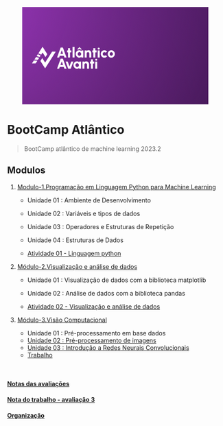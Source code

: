 <div align='center'>
    <img src="Imagens/Atlantico.png">
</div>

# BootCamp Atlântico

> BootCamp atlântico de machine learning 2023.2 

## Modulos

1. [Modulo-1.Programação em Linguagem Python para Machine Learning](/Modulo-1.Programação%20em%20Linguagem%20Python%20para%20Machine%20Learning/)
   
   * Unidade 01 : Ambiente de Desenvolvimento
   
   * Unidade 02 : Variáveis e tipos de dados
   
   * Unidade 03 : Operadores e Estruturas de Repetição
   
   * Unidade 04 : Estruturas de Dados

   * [Atividade 01 - Linguagem python](/Modulo-1.Programação%20em%20Linguagem%20Python%20para%20Machine%20Learning/Atividade/Atividade.ipynb)
2. [Módulo-2.Visualização e análise de dados](/Modulo-2.Visualização%20e%20análise%20de%20dados/)
   
   * Unidade 01 : Visualização de dados com a biblioteca matplotlib

   * Unidade 02 : Análise de dados com a biblioteca pandas

   * [Atividade 02 - Visualização e análise de dados](/Modulo-2.Visualização%20e%20análise%20de%20dados/Atividade/Atividade.ipynb)

3. [Módulo-3.Visão Computacional](/Modulo-3.Visão%20Computacional/)
   * Unidade 01 : Pré-processamento em base dados
   * [Unidade 02 : Pré-processamento de imagens](/Modulo-3.Visão%20Computacional/Unidade02.Pre-processamento%20de%20imagens/)
   * [Unidade 03 : Introdução a Redes Neurais Convolucionais](/Modulo-3.Visão%20Computacional/Unidade03.Introdução%20a%20Redes%20Neurais%20Convolucionais/)
   * [Trabalho](https://github.com/Bootcamp-Atlantico-Machine-Learning)


&nbsp;

#### [Notas das avaliações](/Imagens/Notas/Notas.png)

#### [Nota do trabalho - avaliação 3](/Imagens/Notas/Notas.png)

#### [Organização](https://github.com/Bootcamp-Atlantico-Machine-Learning)
